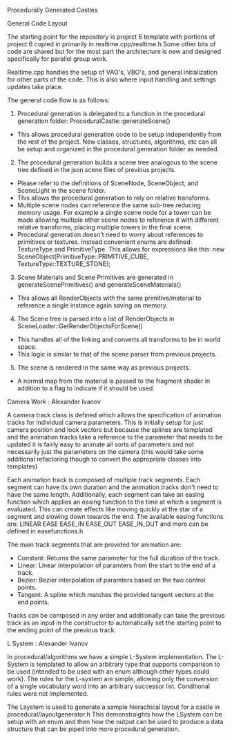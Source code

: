 Procedurally Generated Castles



General Code Layout

The starting point for the repository is project 6 template with portions of project 6 copied in primarily in realtime.cpp/realtime.h
Some other bits of code are shared but for the most part the architecture is new and designed specifically for parallel group work.

Realtime.cpp handles the setup of VAO's, VBO's, and general initialization for other parts of the code. This is also where input handling
and settings updates take place.

The general code flow is as follows:
1. Procedural generation is delegated to a function in the procedural generation folder: ProceduralCastle::generateScene()
  - This allows procedural generation code to be setup independently from the rest of the project. New classes, structures, 
    algorithms, etc can all be setup and organized in the procedural generation folder as needed.
2. The procedural generation builds a scene tree analogous to the scene tree defined in the json scene files of previous projects.
  - Please refer to the definitions of SceneNode, SceneObject, and SceneLight in the scene folder.
  - This allows the procedural generation to rely on relative transforms.
  - Multiple scene nodes can reference the same sub-tree reducing memory usage. For example a single scene node for a tower can be
    made allowing multiple other scene nodes to reference it with different relative transforms, placing multiple towers in the
    final scene.
  - Procedural generation doesn't need to worry about references to primitives or textures. Instead convenient enums are defined:
    TextureType and PrimitiveType. This allows for expressions like this:
    new SceneObject(PrimitiveType::PRIMITIVE_CUBE, TextureType::TEXTURE_STONE);
3. Scene Materials and Scene Primitives are generated in generateScenePrimitives() and generateSceneMaterials()
  - This allows all RenderObjects with the same primitive/material to reference a single instance again saving on memory.
4. The Scene tree is parsed into a list of RenderObjects in SceneLoader::GetRenderObjectsForScene()
  - This handles all of the linking and converts all transforms to be in world space.
  - This logic is similar to that of the scene parser from previous projects.
5. The scene is rendered in the same way as previous projects.
  - A normal map from the material is passed to the fragment shader in addition to a flag to indicate if it should be used.


Camera Work : Alexander Ivanov

A camera track class is defined which allows the specification of animation tracks for individual camera parameters. 
This is initially setup for just camera position and look vectors but because the splines are templated and the animation tracks take
a reference to the parameter that needs to be updated it is fairly easy to animate all sorts of parameters and not necessarily just
the parameters on the camera (this would take some additional refactoring though to convert the appropriate classes into templates)

Each animation track is composed of multiple track segments. Each segment can have its own duration and the animation tracks don't need to 
have the same length. Additionally, each segment can take an easing function which applies an easing function to the time at which a segment
is evaluated. This can create effects like moving quickly at the star of a segment and slowing down towards the end.
The available easing functions are:
    LINEAR
    EASE
    EASE_IN
    EASE_OUT
    EASE_IN_OUT
and more can be defined in easefunctions.h

The main track segments that are provided for animation are:
 - Constant: Returns the same parameter for the full duration of the track.
 - Linear: Linear interpolation of paramters from the start to the end of a track.
 - Bezier: Bezier interpolation of paramters based on the two control points.
 - Tangent: A spline which matches the provided tangent vectors at the end points.
 
Tracks can be composed in any order and additionally can take the previous track as an input in the constructor to automatically
set the starting point to the ending point of the previous track.


L System : Alexander Ivanov

In procedural/algorithms we have a simple L-System implementation. The L-System is templated to allow an arbitrary type that supports
comparison to be used (intended to be used with an enum although other types could work). The rules for the L-system are simple, 
allowing only the conversion of a single vocabulary word into an arbitrary successor list. Conditional rules were not implemented.

The Lsystem is used to generate a sample hierachical layout for a castle in procedural/layoutgenerator.h
This demonstraights how the LSystem can be setup with an enum and then how the output can be used to produce a data structure that can
be piped into more procedural generation.
